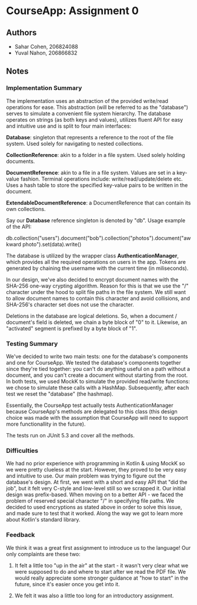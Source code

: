# CourseApp: Assignment 0

## Authors
* Sahar Cohen, 206824088
* Yuval Nahon, 206866832

## Notes

### Implementation Summary
The implementation uses an abstraction of the provided write/read operations for ease.
This abstraction (will be referred to as the "database") serves to simulate a convenient file system hierarchy.
The database operates on strings (as both keys and values), utilizes fluent API for easy and intuitive use and is split to four main interfaces:

**Database**: singleton that represents a reference to the root of the file system. Used solely for navigating to nested collections.

**CollectionReference**: akin to a folder in a file system. Used solely holding documents.

**DocumentReference**: akin to a file in a file system. Values are set in a key-value fashion. Terminal operations include: write/read/update/delete etc. Uses a hash table to store the specified key-value pairs to be written in the document.

**ExtendableDocumentReference**: a DocumentReference that can contain its own collections.

Say our **Database** reference singleton is denoted by "db". Usage example of the API:

db.collection("users").document("bob").collection("photos").document("awkward photo").set(data).write()

The database is utilized by the wrapper class **AuthenticationManager**, which provides all the required operations on users in the app. Tokens are generated by chaining the username with the current time (in miliseconds). 

In our design, we've also decided to encrypt document names with the SHA-256 one-way crypting algorithm. Reason for this is that we use the "/" character under the hood to split file paths in the file system. We still want to allow document names to contain this character and avoid collisions, and SHA-256's character set does not use the character.

Deletions in the database are logical deletions. So, when a document / document's field is deleted, we chain a byte block of "0" to it. Likewise, an "activated" segment is prefixed by a byte block of "1".

### Testing Summary
We've decided to write two main tests: one for the database's components and one for CourseApp. We tested the database's components together since they're tied together: you can't do anything useful on a path without a document, and you can't create a document without starting from the root. In both tests, we used MockK to simulate the provided read/write functions: we chose to simulate these calls with a HashMap. Subsequently, after each test we reset the "database" (the hashmap).

Essentially, the CourseApp test actually tests AuthenticationManager because CourseApp's methods are delegated to this class (this design choice was made with the assumption that CourseApp will need to support more functionallity in the future).

The tests run on JUnit 5.3 and cover all the methods.

### Difficulties
We had no prior experience with programming in Kotlin & using MockK so we were pretty clueless at the start. However, they proved to be very easy and intuitive to use. Our main problem was trying to figure out the database's design. At first, we went with a short and easy API that "did the job", but it felt very C-style and low-level still so we scrapped it. Our initial design was prefix-based. When moving on to a better API - we faced the problem of reserved special character "/" in specifying file paths. We decided to used encryptions as stated above in order to solve this issue, and made sure to test that it worked. Along the way we got to learn more about Kotlin's standard library.

### Feedback
We think it was a great first assignment to introduce us to the language! Our only complaints are these two:

1) It felt a little too "up in the air" at the start - it wasn't very clear what we were supposed to do and where to start after we read the PDF file. We would really appreciate some stronger guidance at "how to start" in the future, since it's easier once you get into it.

2) We felt it was also a little too long for an introductory assignment.
